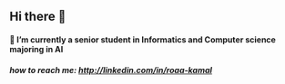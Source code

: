 ## Hi there 👋
#### 🤖 I’m currently a senior student in Informatics and Computer science majoring in AI

##### how to reach me: http://linkedin.com/in/roaa-kamal
<!--
**Roka-kamal/Roka-kamal** is a ✨ _special_ ✨ repository because its `README.md` (this file) appears on your GitHub profile.

- 🔭 I’m currently a senior in Informatics and Computer science majoring in AI
- 🤔 I’m looking for help with ...
- 💬 Ask me about ...
- 📫 How to reach me: ...
- 😄 Pronouns: she/her
- ⚡ Fun fact: ...
-->
